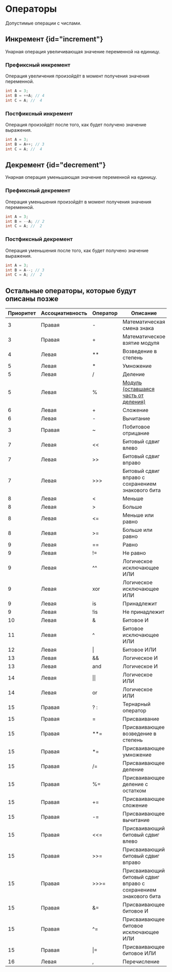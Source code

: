 <show-structure for="chapter,procedure" depth="2"/>

# Операторы

Допустимые операции с числами.

## Инкремент {id="increment"}

Унарная операция увеличивающая значение переменной на единицу.

### Префиксный инкремент

Операция увеличения произойдёт в момент получения значения переменной.

```C++
int A = 3;
int B = ++A; // 4
int C = A; //  4
```

### Постфиксный инкремент

Операция произойдёт после того, как будет получено значение выражения.

```C++
int A = 3;
int B = A++; // 3
int C = A; //  4
```

## Декремент {id="decrement"}

Унарная операция уменьшающая значение переменной на единицу.

### Префиксный декремент

Операция уменьшения произойдёт в момент получения значения переменной.

```C++
int A = 3;
int B = --A; // 2
int C = A; //  2
```

### Постфиксный декремент

Операция уменьшения после того, как будет получено значение выражения.

```C++
int A = 3;
int B = A--; // 3
int C = A; //  2
```

## Остальные операторы, которые будут описаны позже

| Приоритет | Ассоциативность | Оператор     | Описание                                                                                                                            | Пример         |
|-----------|-----------------|--------------|-------------------------------------------------------------------------------------------------------------------------------------|----------------|
| 3         | Правая          | -            | Математическая смена знака                                                                                                          | -a             |
| 3         | Правая          | +            | Математическое взятие модуля                                                                                                        | +a             |
| 4         | Левая           | **           | Возведение в степень                                                                                                                | a**b           |
| 5         | Левая           | *            | Умножение                                                                                                                           | a*b            |
| 5         | Левая           | /            | Деление                                                                                                                             | a/b            |
| 5         | Левая           | %            | [Модуль (оставшаяся часть от деления)](https://learn.microsoft.com/ru-ru/cpp/cpp/multiplicative-operators-and-the-modulus-operator) | a%b            |
| 6         | Левая           | +            | Сложение                                                                                                                            | a+b            |
| 6         | Левая           | -            | Вычитание                                                                                                                           | a-b            |
| 3         | Правая          | ~            | Побитовое отрицание                                                                                                                 | ~a             |
| 7         | Левая           | <<           | Битовый сдвиг влево                                                                                                                 | a<<b           |
| 7         | Левая           | >>           | Битовый сдвиг вправо                                                                                                                | a>>b           |
| 7         | Левая           | >>>          | Битовый сдвиг вправо c сохранением знакового бита                                                                                   | a>>>b          |
| 8         | Левая           | <            | Меньше                                                                                                                              | a<b            |
| 8         | Левая           | >            | Больше                                                                                                                              | a>b            |
| 8         | Левая           | <=           | Меньше или равно                                                                                                                    | a<=b           |
| 8         | Левая           | >=           | Больше или равно                                                                                                                    | a>=b           |
| 9         | Левая           | ==           | Равно                                                                                                                               | a==b           |
| 9         | Левая           | !=           | Не равно                                                                                                                            | a!=b           |
| 9         | Левая           | ^^           | Логическое исключающее ИЛИ                                                                                                          | a^^b           |
| 9         | Левая           | xor          | Логическое исключающее ИЛИ                                                                                                          | a xor b        |
| 9         | Левая           | is           | Принадлежит                                                                                                                         | a is b         |
| 9         | Левая           | !is          | Не принадлежит                                                                                                                      | a !is b        |
| 10        | Левая           | &            | Битовое И                                                                                                                           | a&b            |
| 11        | Левая           | ^            | Битовое исключающее ИЛИ                                                                                                             | a^b            |
| 12        | Левая           | &#124;       | Битовое ИЛИ                                                                                                                         | a&#124;b       |
| 13        | Левая           | &&           | Логическое И                                                                                                                        | a&&b           |
| 13        | Левая           | and          | Логическое И                                                                                                                        | a and b        |
| 14        | Левая           | &#124;&#124; | Логическое ИЛИ                                                                                                                      | a&#124;&#124;b |
| 14        | Левая           | or           | Логическое ИЛИ                                                                                                                      | a or b         |
| 15        | Правая          | ? :          | Тернарный оператор                                                                                                                  | a?b:c          |
| 15        | Правая          | =            | Присваивание                                                                                                                        | a=b            |
| 15        | Правая          | **=          | Присваивающее возведение в степень                                                                                                  | a**=b          |
| 15        | Правая          | *=           | Присваивающее умножение                                                                                                             | a*=b           |
| 15        | Правая          | /=           | Присваивающее деление                                                                                                               | a/=b           |
| 15        | Правая          | %=           | Присваивающее деление с остатком                                                                                                    | a%=b           |
| 15        | Правая          | +=           | Присваивающее сложение                                                                                                              | a+=b           |
| 15        | Правая          | -=           | Присваивающее вычитание                                                                                                             | a-=b           |
| 15        | Правая          | <<=          | Присваивающий битовый сдвиг влево                                                                                                   | a<<=b          |
| 15        | Правая          | >>=          | Присваивающий битовый сдвиг вправо                                                                                                  | a>>=b          |
| 15        | Правая          | >>>=         | Присваивающий битовый сдвиг вправо c сохранением знакового бита                                                                     | a>>>=b         |
| 15        | Правая          | &=           | Присваивающее битовое И                                                                                                             | a&=b           |
| 15        | Правая          | ^=           | Присваивающее битовое исключающее ИЛИ                                                                                               | a^=b           |
| 15        | Правая          | &#124;=      | Присваивающее битовое ИЛИ                                                                                                           | a&#124;=b      |
| 16        | Левая           | ,            | Перечисление                                                                                                                        |                |